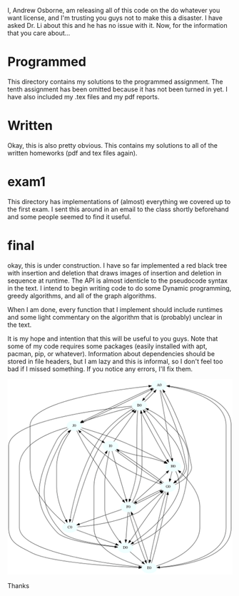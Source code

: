I, Andrew Osborne, am releasing all of this code on the 
do whatever you want license, and I'm trusting you guys not 
to make this a disaster. 
I have asked Dr. Li about this and he has no issue with it.
Now, for the information that you care about...

# Programmed

This directory contains my solutions to the programmed assignment.
The tenth assignment has been omitted because it has not been turned in
yet. I have also included my .tex files and my pdf reports.

# Written

Okay, this is also pretty obvious. This contains my solutions to all
of the written homeworks (pdf and tex files again).

# exam1

This directory has implementations of (almost) everything we covered up to 
the first exam. I sent this around in an email to the class shortly beforehand
and some people seemed to find it useful.

# final

okay, this is under construction. I have so far implemented a red black tree 
with insertion and deletion that draws images of insertion and deletion
in sequence at runtime. The API is almost identicle to the pseudocode syntax in
the text. I intend to begin writing code to do some 
Dynamic programming, greedy algorithms, and all of the graph algorithms.

When I am done, every function that I implement should include runtimes 
and some light commentary on the algorithm that is (probably) unclear in 
the text. 

It is my hope and intention that this will be useful to you guys. Note that some
of my code requires some packages (easily installed with apt, pacman, pip, or whatever).
Information about dependencies should be stored in file headers, but I am lazy and this
is informal, so I don't feel too bad if I missed something. If you notice any errors,
I'll fix them.

![alt text](https://github.com/amo004/Algorithms/blob/master/final/GraphSearch/rbt.gif)

Thanks


